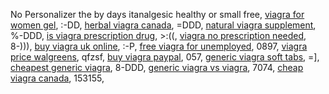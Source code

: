 No Personalizer the by days itanalgesic healthy or small free, <a href=" http://www.easypollmaker.com/poll-3646.html">viagra for women gel</a>,  :-DD, <a href=" http://www.easypollmaker.com/poll-3636.html">herbal viagra canada</a>,  =DDD, <a href=" http://www.easypollmaker.com/poll-3638.html">natural viagra supplement</a>,  %-DDD, <a href=" http://www.easypollmaker.com/poll-3651.html">is viagra prescription drug</a>,  >:((, <a href=" http://www.easypollmaker.com/poll-3647.html">viagra no prescription needed</a>,  8-))), <a href=" http://www.easypollmaker.com/poll-3618.html">buy viagra uk online</a>,  :-P, <a href=" http://www.easypollmaker.com/poll-3628.html">free viagra for unemployed</a>,  0897, <a href=" http://www.easypollmaker.com/poll-3652.html">viagra price walgreens</a>,  qfzsf, <a href=" http://www.easypollmaker.com/poll-3619.html">buy viagra paypal</a>,  057, <a href=" http://www.easypollmaker.com/poll-3656.html">generic viagra soft tabs</a>,  =], <a href=" http://www.easypollmaker.com/poll-3621.html">cheapest generic viagra</a>,  8-DDD, <a href=" http://www.easypollmaker.com/poll-3634.html">generic viagra vs viagra</a>,  7074, <a href=" http://www.easypollmaker.com/poll-3624.html">cheap viagra canada</a>,  153155, 